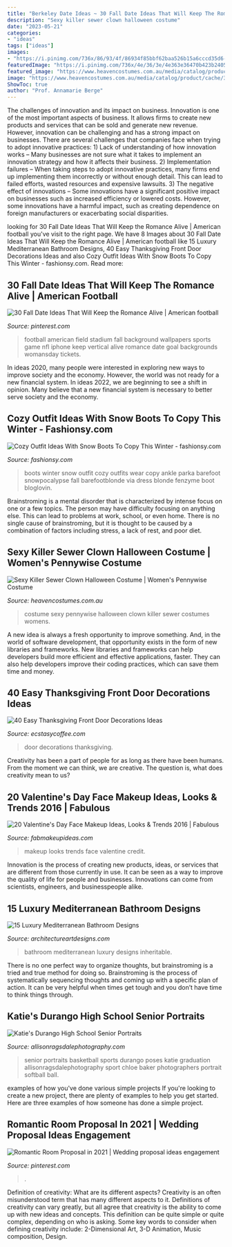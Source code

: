 ```yaml
---
title: "Berkeley Date Ideas ~ 30 Fall Date Ideas That Will Keep The Romance Alive"
description: "Sexy killer sewer clown halloween costume"
date: "2023-05-21"
categories:
- "ideas"
tags: ["ideas"]
images:
- "https://i.pinimg.com/736x/86/93/4f/86934f85bbf62baa526b15a6cccd35d6--fall-dates-get-tickets.jpg"
featuredImage: "https://i.pinimg.com/736x/4e/36/3e/4e363e36470b423b24050e6004a7ea09.jpg"
featured_image: "https://www.heavencostumes.com.au/media/catalog/product/cache/3ca7c4de79fd9294a778cbfdebc9dde4/l/e/lega-86830-killer-sewer-clown-sexy-pennywise-it-womens-inspired-fancy-dress-halloween-costume-alternate-front-image-1200.jpg"
image: "https://www.heavencostumes.com.au/media/catalog/product/cache/3ca7c4de79fd9294a778cbfdebc9dde4/l/e/lega-86830-killer-sewer-clown-sexy-pennywise-it-womens-inspired-fancy-dress-halloween-costume-alternate-front-image-1200.jpg"
ShowToc: true
author: "Prof. Annamarie Berge"
---
```



The challenges of innovation and its impact on business.
Innovation is one of the most important aspects of business. It allows firms to create new products and services that can be sold and generate new revenue. However, innovation can be challenging and has a strong impact on businesses. There are several challenges that companies face when trying to adopt innovative practices: 1) Lack of understanding of how innovation works – Many businesses are not sure what it takes to implement an innovation strategy and how it affects their business. 2) Implementation failures – When taking steps to adopt innovative practices, many firms end up implementing them incorrectly or without enough detail. This can lead to failed efforts, wasted resources and expensive lawsuits. 3) The negative effect of innovations – Some innovations have a significant positive impact on businesses such as increased efficiency or lowered costs. However, some innovations have a harmful impact, such as creating dependence on foreign manufacturers or exacerbating social disparities.

	

		
looking for 30 Fall Date Ideas That Will Keep the Romance Alive | American football you've visit to the right page. We have 8 Images about 30 Fall Date Ideas That Will Keep the Romance Alive | American football like 15 Luxury Mediterranean Bathroom Designs, 40 Easy Thanksgiving Front Door Decorations Ideas and also Cozy Outfit Ideas With Snow Boots To Copy This Winter - fashionsy.com. Read more:
		
    
## 30 Fall Date Ideas That Will Keep The Romance Alive | American Football

<img loading=lazy src="https://i.pinimg.com/736x/86/93/4f/86934f85bbf62baa526b15a6cccd35d6--fall-dates-get-tickets.jpg" onerror="this.onerror=null;this.src='https://tse2.mm.bing.net/th?id=OIP.xqoSeGSZXkS-ohADVTDz_QHaLH&amp;pid=15.1';" alt="30 Fall Date Ideas That Will Keep the Romance Alive | American football">

_Source: pinterest.com_

>football american field stadium fall background wallpapers sports game nfl iphone keep vertical alive romance date goal backgrounds womansday tickets. 

	

In ideas 2020, many people were interested in exploring new ways to improve society and the economy. However, the world was not ready for a new financial system. In ideas 2022, we are beginning to see a shift in opinion. Many believe that a new financial system is necessary to better serve society and the economy.

    
## Cozy Outfit Ideas With Snow Boots To Copy This Winter - Fashionsy.com

<img loading=lazy src="http://fashionsy.com/wp-content/uploads/2016/01/winter-outfit-630x945.jpg" onerror="this.onerror=null;this.src='https://tse4.mm.bing.net/th?id=OIP.Nda4sjIctB1VbOptsGhQXAHaLH&amp;pid=15.1';" alt="Cozy Outfit Ideas With Snow Boots To Copy This Winter - fashionsy.com">

_Source: fashionsy.com_

>boots winter snow outfit cozy outfits wear copy ankle parka barefoot snowpocalypse fall barefootblonde via dress blonde fenzyme boot bloglovin. 

	

Brainstroming is a mental disorder that is characterized by intense focus on one or a few topics. The person may have difficulty focusing on anything else. This can lead to problems at work, school, or even home. There is no single cause of brainstroming, but it is thought to be caused by a combination of factors including stress, a lack of rest, and poor diet.

    
## Sexy Killer Sewer Clown Halloween Costume | Women&#039;s Pennywise Costume

<img loading=lazy src="https://www.heavencostumes.com.au/media/catalog/product/cache/3ca7c4de79fd9294a778cbfdebc9dde4/l/e/lega-86830-killer-sewer-clown-sexy-pennywise-it-womens-inspired-fancy-dress-halloween-costume-alternate-front-image-1200.jpg" onerror="this.onerror=null;this.src='https://tse2.mm.bing.net/th?id=OIP.c4LckY4A2pJTpg4RjrrCZwHaKA&amp;pid=15.1';" alt="Sexy Killer Sewer Clown Halloween Costume | Women&#039;s Pennywise Costume">

_Source: heavencostumes.com.au_

>costume sexy pennywise halloween clown killer sewer costumes womens. 

	

A new idea is always a fresh opportunity to improve something. And, in the world of software development, that opportunity exists in the form of new libraries and frameworks. New libraries and frameworks can help developers build more efficient and effective applications, faster. They can also help developers improve their coding practices, which can save them time and money.

    
## 40 Easy Thanksgiving Front Door Decorations Ideas

<img loading=lazy src="https://i1.wp.com/www.ecstasycoffee.com/wp-content/uploads/2016/10/Thanksgiving-Front-Door-Decorations-Ideas-11.jpg" onerror="this.onerror=null;this.src='https://tse2.mm.bing.net/th?id=OIP.dj2HYg9eTNueSNF-1vowSQHaLL&amp;pid=15.1';" alt="40 Easy Thanksgiving Front Door Decorations Ideas">

_Source: ecstasycoffee.com_

>door decorations thanksgiving. 

	

Creativity has been a part of people for as long as there have been humans. From the moment we can think, we are creative. The question is, what does creativity mean to us?

    
## 20 Valentine&#039;s Day Face Makeup Ideas, Looks &amp; Trends 2016 | Fabulous

<img loading=lazy src="http://fabmakeupideas.com/wp-content/uploads/2016/01/20-Valentines-Day-Face-Makeup-Ideas-Looks-Trends-2016-19.jpg" onerror="this.onerror=null;this.src='https://tse4.mm.bing.net/th?id=OIP.t3ssiwlSp0jnHhzJ15jykQHaHa&amp;pid=15.1';" alt="20 Valentine&#039;s Day Face Makeup Ideas, Looks &amp; Trends 2016 | Fabulous">

_Source: fabmakeupideas.com_

>makeup looks trends face valentine credit. 

	

Innovation is the process of creating new products, ideas, or services that are different from those currently in use. It can be seen as a way to improve the quality of life for people and businesses. Innovations can come from scientists, engineers, and businesspeople alike.

    
## 15 Luxury Mediterranean Bathroom Designs

<img loading=lazy src="https://www.architectureartdesigns.com/wp-content/uploads/2014/08/15-Luxury-Mediterranean-Bathroom-Designs-13.jpg" onerror="this.onerror=null;this.src='https://tse3.mm.bing.net/th?id=OIP.-RWDILnwMkt5KnP2wG0xxgHaJ4&amp;pid=15.1';" alt="15 Luxury Mediterranean Bathroom Designs">

_Source: architectureartdesigns.com_

>bathroom mediterranean luxury designs inheritable. 

	

There is no one perfect way to organize thoughts, but brainstroming is a tried and true method for doing so. Brainstroming is the process of systematically sequencing thoughts and coming up with a specific plan of action. It can be very helpful when times get tough and you don’t have time to think things through.

    
## Katie&#039;s Durango High School Senior Portraits

<img loading=lazy src="http://allisonragsdalephotography.com/wp-content/uploads/2014/12/DSC5193-681x1024.jpg" onerror="this.onerror=null;this.src='https://tse3.mm.bing.net/th?id=OIP.JJkNIwWcAxxwtCWaVlz0CwHaLI&amp;pid=15.1';" alt="Katie&#039;s Durango High School Senior Portraits">

_Source: allisonragsdalephotography.com_

>senior portraits basketball sports durango poses katie graduation allisonragsdalephotography sport chloe baker photographers portrait softball ball. 

	

examples of how you've done various simple projects
If you're looking to create a new project, there are plenty of examples to help you get started. Here are three examples of how someone has done a simple project.

    
## Romantic Room Proposal In 2021 | Wedding Proposal Ideas Engagement

<img loading=lazy src="https://i.pinimg.com/736x/4e/36/3e/4e363e36470b423b24050e6004a7ea09.jpg" onerror="this.onerror=null;this.src='https://tse3.mm.bing.net/th?id=OIP.6Bj0umooY1fkEpRX0XeT7wHaNK&amp;pid=15.1';" alt="Romantic Room Proposal in 2021 | Wedding proposal ideas engagement">

_Source: pinterest.com_

>. 

	

Definition of creativity: What are its different aspects?
Creativity is an often misunderstood term that has many different aspects to it. Definitions of creativity can vary greatly, but all agree that creativity is the ability to come up with new ideas and concepts. This definition can be quite simple or quite complex, depending on who is asking. Some key words to consider when defining creativity include: 2-Dimensional Art, 3-D Animation, Music composition, Design.

